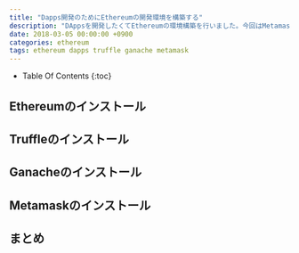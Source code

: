 ```yaml
---
title: "Dapps開発のためにEthereumの開発環境を構築する"
description: "DAppsを開発したくてEthereumの環境構築を行いました。今回はMetamaskでアドレスを参照するところまでやります。"
date: 2018-03-05 00:00:00 +0900
categories: ethereum
tags: ethereum dapps truffle ganache metamask
---
```


* Table Of Contents
{:toc}

## Ethereumのインストール


## Truffleのインストール


## Ganacheのインストール


## Metamaskのインストール


## まとめ
